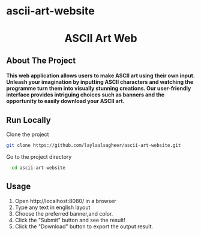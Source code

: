 # ascii-art-website
<h1 align="center">ASCII Art Web</h1>
<h2 >About The Project</h2>
<h4>
This web application allows users to make ASCII art using their own input. Unleash your imagination by inputting ASCII characters and watching the programme turn them into visually stunning creations. Our user-friendly interface provides intriguing choices such as banners and the opportunity to easily download your ASCII art.</h4>

## Run Locally

Clone the project

```bash
git clone https://github.com/laylaalsagheer/ascii-art-website.git
```

Go to the project directory

```bash
  cd ascii-art-website
```
 ## Usage
1. Open http://localhost:8080/ in a browser
2. Type any text in english layout
3. Choose the preferred banner,and color.
4. Click the "Submit" button and see the result!
5. Click the "Download" button to export the output result.
